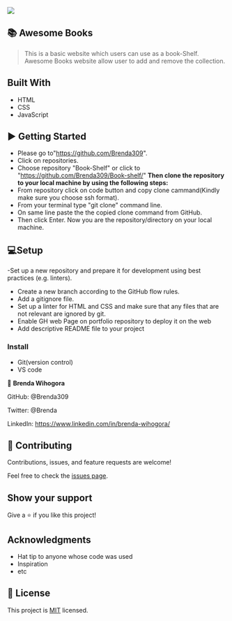 ![](https://img.shields.io/badge/Microverse-blueviolet)

## 📚 Awesome Books

> This is a basic website which users can use as a book-Shelf. Awesome Books website allow user to add and remove the collection.



## Built With

- HTML
- CSS
- JavaScript

## ▶️ Getting Started
- Please go to"https://github.com/Brenda309". 
- Click on repositories.
- Choose repository "Book-Shelf" or click to "https://github.com/Brenda309/Book-shelf/"
 **Then clone the repository to your local machine by using the following steps:**
- From repository click on code button and copy clone cammand(Kindly make sure you choose ssh format).
- From your terminal type "git clone" command line.
- On same line paste the the copied clone command from GitHub.
- Then click Enter. Now you are the repository/directory on your local machine.


## 💻Setup
-Set up a new repository and prepare it for development using best practices (e.g. linters).
- Create a new branch according to the GitHub flow rules.
- Add a gitignore file.
- Set up a linter for HTML and CSS and make sure that any files that are not relevant are ignored by git.
- Enable GH web Page on portfolio repository to deploy it on the web
- Add descriptive README file to your project

### Install
- Git(version control)
- VS code


👤 **Brenda Wihogora**

GitHub: @Brenda309


Twitter: @Brenda

LinkedIn: https://www.linkedin.com/in/brenda-wihogora/


## 🤝 Contributing

Contributions, issues, and feature requests are welcome!

Feel free to check the [issues page](../../issues/).

## Show your support

Give a ⭐️ if you like this project!

## Acknowledgments

- Hat tip to anyone whose code was used
- Inspiration
- etc

## 📝 License

This project is [MIT](./MIT.md) licensed.
